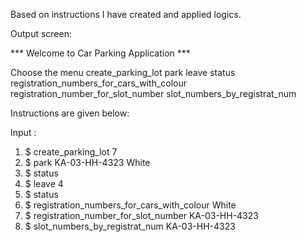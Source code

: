 Based on instructions I have created and applied logics.

Output screen:

 *** Welcome to Car Parking Application ***

 Choose the menu 
 create_parking_lot 
 park 
 leave 
 status 
 registration_numbers_for_cars_with_colour 
 registration_number_for_slot_number 
 slot_numbers_by_registrat_num 



Instructions are given below:

Input :
1.  $ create_parking_lot 7
2.  $ park KA-03-HH-4323 White
3.  $ status
4.  $ leave 4
5.  $ status
6.  $ registration_numbers_for_cars_with_colour White
7.  $ registration_number_for_slot_number KA-03-HH-4323
8.  $ slot_numbers_by_registrat_num KA-03-HH-4323
